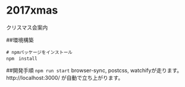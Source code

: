 # 2017xmas
クリスマス会案内

##環境構築
```
# npmパッケージをインストール
npm　install
```

##開発手順
```npm run start```
browser-sync, postcss, watchifyが走ります。
http://localhost:3000/ が自動で立ち上がります。
